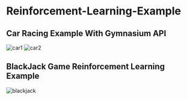 # Reinforcement-Learning-Example

## Car Racing Example With Gymnasium API
![car1](https://github.com/yldzufukk/Reinforcement-Learning-Example/assets/84462888/0a2e125b-a72d-4f64-96f9-a3ae45bdb58f)
![car2](https://github.com/yldzufukk/Reinforcement-Learning-Example/assets/84462888/4cd861e0-34f1-4159-b2ae-3fc48c97ad35)




## BlackJack Game Reinforcement Learning Example
![blackjack](https://github.com/yldzufukk/Reinforcement-Learning-Example/assets/84462888/27adb199-6041-4b25-bda3-cfaf645d3b37)

